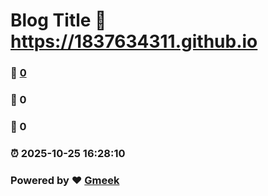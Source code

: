 # Blog Title :link: https://1837634311.github.io 
### :page_facing_up: [0](https://1837634311.github.io/tag.html) 
### :speech_balloon: 0 
### :hibiscus: 0 
### :alarm_clock: 2025-10-25 16:28:10 
### Powered by :heart: [Gmeek](https://github.com/Meekdai/Gmeek)
